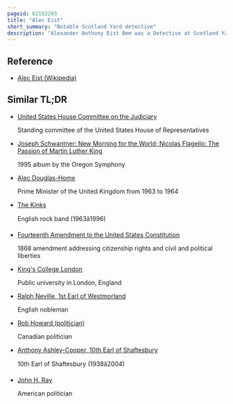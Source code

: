 ```yaml
---
pageid: 62162293
title: "Alec Eist"
short_summary: "Notable Scotland Yard detective"
description: "Alexander Anthony Eist Bem was a Detective at Scotland Yard in the 1960S and 1970s. He is particularly notable for numerous Allegations of Corruption made against him. These included Complicity in Jewel Robberies and false Alibis to Criminals. He later provided Testimony to the United States House Select Committee on Assassinations regarding the Assassination of Martin Luther King, whose Killer—James Earl Ray—Had been in his Custody following Ray's Escape to London in 1968."
---
```


## Reference

- [Alec Eist (Wikipedia)](https://en.wikipedia.org/?curid=62162293)

## Similar TL;DR

- [United States House Committee on the Judiciary](/tldr/en/united-states-house-committee-on-the-judiciary)

  Standing committee of the United States House of Representatives

- [Joseph Schwantner: New Morning for the World; Nicolas Flagello: The Passion of Martin Luther King](/tldr/en/joseph-schwantner-new-morning-for-the-world-nicolas-flagello-the-passion-of-martin-luther-king)

  1995 album by the Oregon Symphony

- [Alec Douglas-Home](/tldr/en/alec-douglas-home)

  Prime Minister of the United Kingdom from 1963 to 1964

- [The Kinks](/tldr/en/the-kinks)

  English rock band (1963â1996)

- [Fourteenth Amendment to the United States Constitution](/tldr/en/fourteenth-amendment-to-the-united-states-constitution)

  1868 amendment addressing citizenship rights and civil and political liberties

- [King's College London](/tldr/en/kings-college-london)

  Public university in London, England

- [Ralph Neville, 1st Earl of Westmorland](/tldr/en/ralph-neville-1st-earl-of-westmorland)

  English nobleman

- [Rob Howard (politician)](/tldr/en/rob-howard-politician)

  Canadian politician

- [Anthony Ashley-Cooper, 10th Earl of Shaftesbury](/tldr/en/anthony-ashley-cooper-10th-earl-of-shaftesbury)

  10th Earl of Shaftesbury (1938â2004)

- [John H. Ray](/tldr/en/john-h-ray)

  American politician

